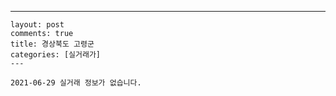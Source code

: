 ---
    layout: post
    comments: true
    title: 경상북도 고령군
    categories: [실거래가]
    ---

    2021-06-29 실거래 정보가 없습니다.

    